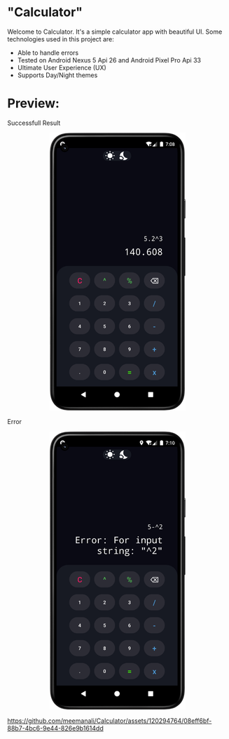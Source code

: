 # "Calculator"

Welcome to Calculator. It's a simple calculator app with beautiful UI. Some technologies used in this project are:

* Able to handle errors
* Tested on Android Nexus 5 Api 26 and Android Pixel Pro Api 33
* Ultimate User Experience (UX)
* Supports Day/Night themes

# Preview:

Successfull Result
<p align="center">
  <img src="https://github.com/meemanali/Calculator/blob/main/Calculator%201.png" alt="Calulator" width="310" title="Successfull Result">
</p>

Error
<p align="center">
  <img src="https://github.com/meemanali/Calculator/blob/main/Calculator%202.png" alt="Calulator" width="310" title="Error">
</p>

https://github.com/meemanali/Calculator/assets/120294764/08eff6bf-88b7-4bc6-9e44-826e9b1614dd
